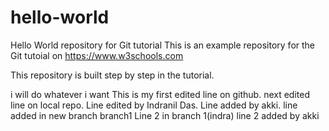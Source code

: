 # hello-world
Hello World repository for Git tutorial
This is an example repository for the Git tutoial on https://www.w3schools.com

This repository is built step by step in the tutorial.


i will do whatever i want
This is my first edited line on github.
next edited line on local repo.
Line edited by Indranil Das.
Line added by akki.
line added in new branch branch1
Line 2 in branch 1(indra)
line 2 added by akki


